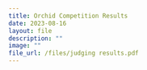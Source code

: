 ```yaml
---
title: Orchid Competition Results
date: 2023-08-16
layout: file
description: ""
image: ""
file_url: /files/judging results.pdf
---
```

